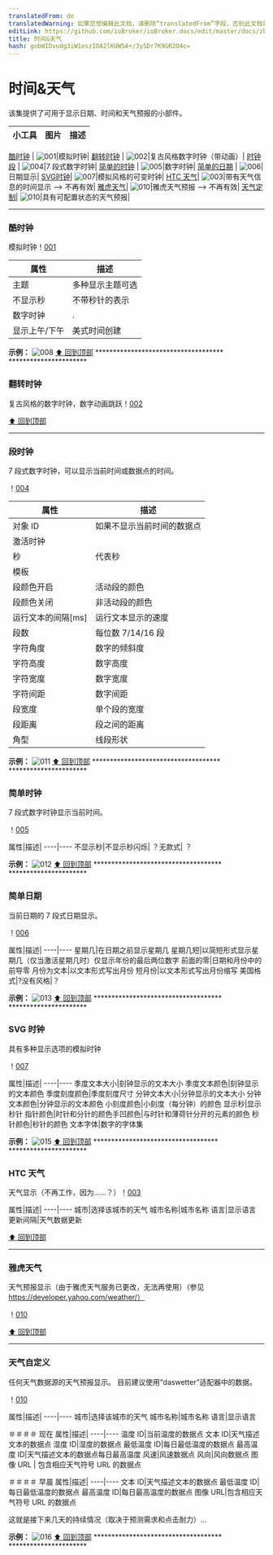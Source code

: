 ```yaml
---
translatedFrom: de
translatedWarning: 如果您想编辑此文档，请删除“translatedFrom”字段，否则此文档将再次自动翻译
editLink: https://github.com/ioBroker/ioBroker.docs/edit/master/docs/zh-cn/viz/timeandweather.md
title: 时间&天气
hash: gobWIDvudg3iW1eszIOA2lKUW5A+/3y5Dr7K9GR2O4c=
---
```

# 时间&天气
该集提供了可用于显示日期、时间和天气预报的小部件。

|小工具|图片|描述|
|---------------------------------|-------|-------------|

[酷时钟](#cool-clock) | ![001]|模拟时钟|
[翻转时钟](#flip-clock) | ![002]|复古风格数字时钟（带动画）|
[时钟段](#segment-clock) | ![004]|7 段式数字时钟|
[简单的时钟](#simple-clock) | ![005]|数字时钟|
[简单的日期](#simple-date) | ![006]|日期显示|
[SVG时钟](#svg-clock)| ![007]|模拟风格的可变时钟|
[HTC 天气](#htc-weather)| ![003]|带有天气信息的时间显示 --> 不再有效|
[雅虎天气](#yahoo-weather)| ![010]|雅虎天气预报 --> 不再有效|
[天气定制](#weather-custom)| ![010]|具有可配置状态的天气预报|

*********************************************************

### 酷时钟
模拟时钟！[001]

属性|描述|
----|----|
主题|多种显示主题可选|
不显示秒|不带秒针的表示|
数字时钟|.|
显示上午/下午|美式时间创建|

**示例：** ![008] [:arrow_up: 回到顶部](../../de/viz/#TimeWeather) ************************************ **********************

### 翻转时钟
复古风格的数字时钟，数字动画跳跃！[002]

[:arrow_up: 回到顶部](#TimeWeather)  
*********************************************************

### 段时钟
7 段式数字时钟，可以显示当前时间或数据点的时间。

！[004]

|属性|描述|
| ----|----|
|对象 ID |如果不显示当前时间的数据点|
|激活时钟||
|秒|代表秒|
|模板||
|段颜色开启 |活动段的颜色|
|段颜色关闭 |非活动段的颜色|
|运行文本的间隔[ms]|运行文本显示的速度|
|段数 |每位数 7/14/16 段|
|字符角度|数字的倾斜度|
|字符高度|数字高度|
|字符宽度|数字宽度|
|字符间距|数字间距|
|段宽度|单个段的宽度|
|段距离|段之间的距离|
|角型|线段形状|

**示例：** ![011] [:arrow_up: 回到顶部](../../de/viz/#TimeWeather) ************************************ **********************

### 简单时钟
7 段式数字时钟显示当前时间。

！[005]

属性|描述|
----|---- 不显示秒|不显示秒闪烁| ？无款式| ？

**示例：** ![012] [:arrow_up: 回到顶部](../../de/viz/#TimeWeather) ************************************ **********************

### 简单日期
当前日期的 7 段式日期显示。

！[006]

属性|描述|
----|---- 星期几|在日期之前显示星期几 星期几短|以简短形式显示星期几（仅当激活星期几时）仅显示年份的最后两位数字 前面的零|日期和月份中的前导零 月份为文本|以文本形式写出月份 短月份|以文本形式写出月份缩写 美国格式|?没有风格|？

**示例：** ![013] [:arrow_up: 回到顶部](../../de/viz/#TimeWeather) ************************************ **********************

### SVG 时钟
具有多种显示选项的模拟时钟

！[007]

属性|描述|
----|---- 季度文本大小|刻钟显示的文本大小 季度文本颜色|刻钟显示的文本颜色 季度刻度颜色|季度刻度尺寸 分钟文本大小|分钟显示的文本大小 分钟文本颜色|分钟显示的文本颜色 小刻度颜色|小刻度（每分钟）的颜色 显示秒|显示秒针 指针颜色|时针和分针的颜色手凹颜色|与时针和薄荷针分开的元素的颜色 秒针颜色|秒针的颜色 文本字体|数字的字体集

**示例：** ![015] [:arrow_up: 回到顶部](../../de/viz/#TimeWeather) *********************************** **********************

### HTC 天气
天气显示（不再工作，因为......？）！[003]

属性|描述|
----|---- 城市|选择该城市的天气 城市名称|城市名称 语言|显示语言 更新间隔|天气数据更新

[:arrow_up: 回到顶部](#TimeWeather)  
*********************************************************

### 雅虎天气
天气预报显示（由于雅虎天气服务已更改，无法再使用）（参见 https://developer.yahoo.com/weather/）

！[010]

[:arrow_up: 回到顶部](#TimeWeather)  
*********************************************************

### 天气自定义
任何天气数据源的天气预报显示。
目前建议使用“daswetter”适配器中的数据。

！[010]

属性|描述|
----|---- 城市|选择该城市的天气 城市名称|城市名称 语言|显示语言

＃＃＃＃ 现在
属性|描述|
----|---- 温度 ID|当前温度的数据点 文本 ID|天气描述文本的数据点 湿度 ID|湿度的数据点 最低温度 ID|每日最低温度的数据点 最高温度 ID|天气描述文本的数据点每日最高温度 风速|风速数据点 风向|风向数据点 图像 URL | 包含相应天气符号 URL 的数据点

＃＃＃＃ 早晨
属性|描述|
----|---- 文本 ID|天气描述文本的数据点 最低温度 ID|每日最低温度的数据点 最高温度 ID|每日最高温度的数据点 图像 URL|包含相应天气符号 URL 的数据点

这就是接下来几天的持续情况（取决于预测需求和点击耐力）...

**示例：** ![016] [:arrow_up: 回到顶部](../../de/viz/#TimeWeather) ************************************ **********************

[001]: media/iobroker-vis-timeandweather_timeandweather_coolclock.png

[002]: media/iobroker-vis-timeandweather_timeandweather_flipclock.png

[003]: media/iobroker-vis-timeandweather_timeandweather_htcweather.png

[004]: media/iobroker-vis-timeandweather_timeandweather_segmentclock.png

[005]: media/iobroker-vis-timeandweather_timeandweather_simpleclock.png

[006]: media/iobroker-vis-timeandweather_timeandweather_simpledate.png

[007]: media/iobroker-vis-timeandweather_timeandweather_svgclock.png

[008]: media/iobroker-vis-timeandweather_timeandweather_coolclock_config.png

[009]: media/iobroker-vis-timeandweather_timeandweather_htcweather_config.png

[010]: media/iobroker-vis-timeandweather_timeandweather_yahooweather.png

[011]: media/iobroker-vis-timeandweather_timeandweather_segmentclock_config.png

[012]: media/iobroker-vis-timeandweather_timeandweather_simpleclock_config.png

[013]: media/iobroker-vis-timeandweather_timeandweather_simpledate_config.png

[014]: media/iobroker-vis-timeandweather_timeandweather_svgclock_config.png

[015]: media/iobroker-vis-timeandweather_timeandweather_explain_svgclock.gif

[016]: media/iobroker-vis-timeandweather_timeandweather_explain_CustomWeather.gif